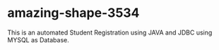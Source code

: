# amazing-shape-3534
This is an automated Student Registration using JAVA and JDBC using MYSQL as Database.

